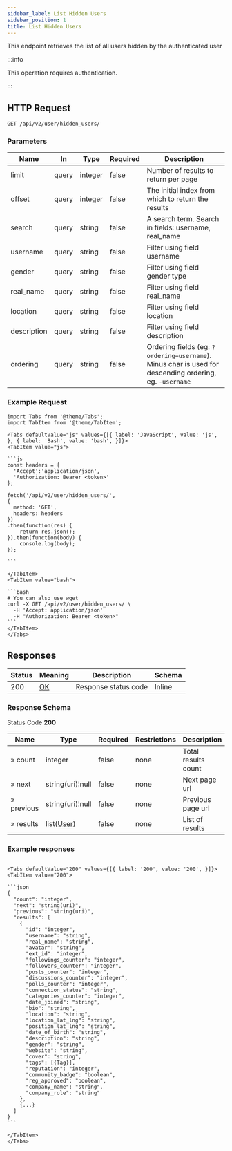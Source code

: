 ```yaml
---
sidebar_label: List Hidden Users
sidebar_position: 1
title: List Hidden Users
---
```


This endpoint retrieves the list of all users hidden by the authenticated user

:::info

This operation requires authentication.

:::

## HTTP Request

`GET /api/v2/user/hidden_users/`

### Parameters

| Name        | In    | Type    | Required | Description                                                                                             |
|-------------|-------|---------|----------|---------------------------------------------------------------------------------------------------------|
| limit       | query | integer | false    | Number of results to return per page                                                                    |
| offset      | query | integer | false    | The initial index from which to return the results                                                      |
| search      | query | string  | false    | A search term. Search in fields: username, real_name                                                    |
| username    | query | string  | false    | Filter using field username                                                                             |
| gender      | query | string  | false    | Filter using field gender type                                                                          |
| real_name   | query | string  | false    | Filter using field real_name                                                                            |
| location    | query | string  | false    | Filter using field location                                                                             |
| description | query | string  | false    | Filter using field description                                                                          |
| ordering    | query | string  | false    | Ordering fields (eg: `?ordering=username`). Minus char is used for descending ordering, eg. `-username` |

### Example Request

````mdx-code-block
import Tabs from '@theme/Tabs';
import TabItem from '@theme/TabItem';

<Tabs defaultValue="js" values={[{ label: 'JavaScript', value: 'js', }, { label: 'Bash', value: 'bash', }]}>
<TabItem value="js">

```js
const headers = {
  'Accept':'application/json',
  'Authorization: Bearer <token>'
};

fetch('/api/v2/user/hidden_users/',
{
  method: 'GET',
  headers: headers
})
.then(function(res) {
    return res.json();
}).then(function(body) {
    console.log(body);
});

```

</TabItem>
<TabItem value="bash">

```bash
# You can also use wget
curl -X GET /api/v2/user/hidden_users/ \
  -H 'Accept: application/json'
  -H "Authorization: Bearer <token>"
```
</TabItem>
</Tabs>
````

## Responses

|Status|Meaning|Description|Schema|
|---|---|---|---|
|200|[OK](https://tools.ietf.org/html/rfc7231#section-6.3.1)|Response status code|Inline|

### Response Schema

Status Code **200**

|Name|Type|Required|Restrictions|Description|
|---|---|---|---|---|
|» count|integer|false|none|Total results count|
|» next|string(uri)¦null|false|none|Next page url|
|» previous|string(uri)¦null|false|none|Previous page url|
|» results|list([User](/docs/apireference/v2/schemas/user))|false|none|List of results|

### Example responses


````mdx-code-block

<Tabs defaultValue="200" values={[{ label: '200', value: '200', }]}>
<TabItem value="200">

```json
{
  "count": "integer",
  "next": "string(uri)",
  "previous": "string(uri)",
  "results": [
    {
      "id": "integer",
      "username": "string",
      "real_name": "string",
      "avatar": "string",
      "ext_id": "integer",
      "followings_counter": "integer",
      "followers_counter": "integer",
      "posts_counter": "integer",
      "discussions_counter": "integer",
      "polls_counter": "integer",
      "connection_status": "string",
      "categories_counter": "integer",
      "date_joined": "string",
      "bio": "string",
      "location": "string",
      "location_lat_lng": "string",
      "position_lat_lng": "string",
      "date_of_birth": "string",
      "description": "string",
      "gender": "string",
      "website": "string",
      "cover": "string",
      "tags": [{Tag}],
      "reputation": "integer",
      "community_badge": "boolean",
      "reg_approved": "boolean",
      "company_name": "string",
      "company_role": "string"
    },
    {...}
  ]
}
```

</TabItem>
</Tabs>
````




